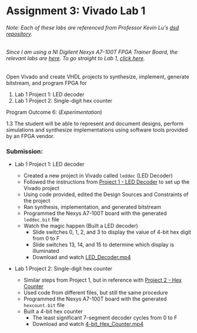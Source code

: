 # Assignment 3: Vivado Lab 1
###### Note: Each of these labs are referenced from Professor Kevin Lu's [dsd repository](https://github.com/kevinwlu/dsd).

###### Since I am using a NI Digilent Nexys A7-100T FPGA Trainer Board, the relevant labs are [here](https://github.com/kevinwlu/dsd/tree/master/Nexys-A7). To go straight to Lab 1, [click here](https://github.com/kevinwlu/dsd/tree/master/Nexys-A7/Lab-1).

Open Vivado and create VHDL projects to synthesize, implement, generate bitstream, and program FPGA for
1. Lab 1 Project 1: LED decoder
2. Lab 1 Project 2: Single-digit hex counter


Program Outcome 6: (*Experimentation*)

1.3 The student will be able to represent and document designs, perform simulations and synthesize implementations using software tools provided by an FPGA vendor.

### Submission:

- Lab 1 Project 1: LED decoder
	- Created a new project in Vivado called `leddec` (LED Decoder)
	- Followed the instructions from [Project 1 - LED Decoder](https://github.com/kevinwlu/dsd/tree/master/Nexys-A7/Lab-1#project-1---led-decoder) to set up the Vivado project
	- Using code provided, edited the Design Sources and Constraints of the project
	- Ran synthesis, implementation, and generated bitstream
	- Programmed the Nexys A7-100T board with the generated `leddec.bit` file
	- Watch the magic happen (Built a LED decoder)
		- Slide switches 0, 1, 2, and 3 to display the value of 4-bit hex digit from 0 to F
		- Slide switches 13, 14, and 15 to determine which display is illuminated
		- Download and watch [LED_Decoder.mp4](./LED_Decoder.mp4)
	

- Lab 1 Project 2: Single-digit hex counter
	- Similar steps from Project 1, but in reference with [Project 2 - Hex Counter](https://github.com/kevinwlu/dsd/tree/master/Nexys-A7/Lab-1#project-2---hex-counter)
	- Used code from different files, but still the same procedure
	- Programmed the Nexys A7-100T board with the generated `hexcount.bit` file
	- Built a 4-bit hex counter
		- The least significant 7-segment decoder cycles from 0 to F
		- Download and watch [4-bit_Hex_Counter.mp4](./4-bit_Hex_Counter.mp4)
